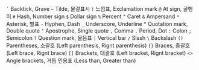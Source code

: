 <p><code>`</code> Backtick, Grave
<code>~</code> Tilde, 물결표시
<code>!</code> 느낌표, Exclamation mark
<code>@</code> At sign, 골뱅이
<code>#</code> Hash, Number sign
<code>$</code> Dollar sign
<code>%</code> Percent
<code>^</code> Caret
<code>&amp;</code> Ampersand
<code>*</code> Asterisk, 별표
<code>-</code> Hyphen, Dash
<code>_</code> Underscore, Underline
<code>“</code> Quotation mark, Double quote
<code>‘</code> Apostrophe, Single quote
<code>,</code> Comma
<code>.</code> Period, Dot
<code>:</code> Colon
<code>;</code> Semicolon
<code>?</code> Question mark, 물음표
<code>|</code> Vertical bar
<code>/</code> Slash
<code>\</code> Backslash
<code>()</code> Parentheses, 소괄호 (Left parenthesis, Rignt parenthesis)
<code>{}</code> Braces, 중괄호 (Left brace, Rignt brace)
<code>[]</code> Brackets, 대괄호 (Left bracket, Rignt bracket)
<code>&lt;&gt;</code> Angle brackets, 거듭 인용표 (Less than, Greater than)</p>